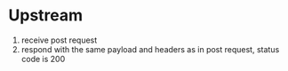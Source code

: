 # Upstream
   1. receive post request
   2. respond with the same payload and headers as in post request, status code is 200

